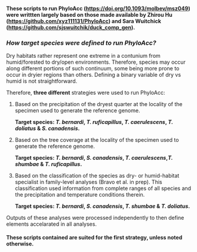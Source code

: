 #### These scripts to run PhyloAcc (https://doi.org/10.1093/molbev/msz049) were writtten largely based on those made available by Zhirou Hu (https://github.com/xyz111131/PhyloAcc) and Sara Wuitchick (https://github.com/sjswuitchik/duck_comp_gen).

### *How target species were defined to run PhyloAcc?*

Dry habitats rather represent one extreme in a contunium from humid/forested to dry/open environments. Therefore, species may occur along different portions of such continuum, some being more prone to occur in dryier regions than others. Defining a binary variable of dry vs humid is not straightforward.

Therefore, **three different** strategies were used to run PhyloAcc:

1. Based on the precipitation of the dryest quarter at the locality of the specimen used to generate the reference genome.

	**Target species: *T. bernardi*, *T. ruficapillus*, *T. caerulescens*, *T. doliatus* & *S. canadensis*.**
  
2. Based on the tree coverage at the locality of the specimen used to generate the reference genome.

	**Target species: *T. bernardi*, *S. canadensis*, *T. caerulescens*,*T. shumbae* & *T. ruficapillus*.** 
	
3. Based on the classification of the species as dry- or humid-habitat specialist in family-level analyses (Bravo et al. in prep). This classification used information from complete ranges of all species and the precipitation and temperature conditions therein.

	**Target species: *T. bernardi*, *S. canadensis*, *T. shumbae* & *T. doliatus*.** 

Outputs of these analyses were processed independently to then define elements accelarated in all analyses. 

#### **These scripts contained are suited for the first strategy, unless noted otherwise.** 
